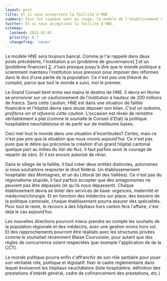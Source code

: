 ```yaml
---
layout: post
title: Et si nous acceptions la faillite d'HNE
summary: Tous les signaux sont au rouge, le modèle de l'établissement hospitalier multisite est un échec total. La faillite n'est pas seulement économique, elle est morale et politique. Il est grand temps de passer à autre chose.
twitter: Et si nous acceptions la faillite d'HNE.
sitemap:
  lastmod: 2015-02-01
  priority: 0.7
  changefreq: 'never'
---
```


Le modèle HNE sera toujours bancal. Comme je l'ai rappelé dans deux posts précédents, l'institution a un [problème de gouvernance] [1] 
et un [problème financier] [2]. J'irais presque jusqu'à dire que le monde politique a sciemment maintenu l'institution sous pression 
pour imposer des réformes dans le dos d'une partie de la population. Ce n'est pas une théorie du complot, parce que tout le monde a 
suivi, moi le premier.

Le Grand Conseil tient entre ses mains le destins de HNE. Il devra en février se prononcer sur un cautionnement de l'institution à 
hauteur de 200 millions de francs. Sans cette caution, HNE est dans une situation de faillite financière et l'hôpital devra sans doute 
déposer son bilan. *C'est un aubaine, profitons-en et refusons cette caution*. L'occasion est rêvée de remettre véritablement à plat 
(comme le souhaite le Conseil d'Etat) la politique hospitalière neuchâteloise et de partir sur de meilleures bases.

Ceci met tout le monde dans une situation d'incertitudes? Certes, mais ce n'est pas pire que la situation que nous vivons aujourd'hui. 
Ce n'est pas pure que le délire qui préconise la création d'un grand hôpital cantonal quelque part au milieu du Val-de-Ruz. 
Il faut parfois avoir le courage de repartir de zéro. Et il est encore autorisé de rêver.

Dans le sillage de la faillite, il faut créer deux entités distinctes, autonomes si nous souhaitons respecter le droit fédéral. Un 
établissemement hospitalier des Montagnes, et un du Littoral (et des Vallées). Ce n'est pas du régionalisme stupide, il faut parfois accepter 
que des antagonismes ne peuvent pas être dépassés (et qu'ils nous dépassent). Chaque établissement devra se doter des services de 
base: urgences, maternité et médecine/chirurgie. Et en fonction des médecins sur place, des besoins de la politique cantonale, 
chaque établissement pourra assurer des spécialités. Pour tout le reste, le recours à des hôpitaux hors canton fera l'affaire, c'est 
déjà le cas aujourd'hui.

Les nouvelles directions pourront mieux prendre en compte les souhaits de la population régionale et des médecins, avec une gestion 
moins hors sol. Et des rapprochements pourront être réalisés avec les structures privées comme le souhaitait récemment Blaise 
Courvoisier, pour autant que des règles de concurrence soient respectées (par exemple l'application de de la CCT). 

Le monde politique pourra enfin s'affranchir de son rôle sanitaire pour jouer son véritable rôle, politique et législatif: fixer 
le cadre réglementaire dans lequel évolueront les hôpitaux neuchâtelois (liste hospitalière, définition des prestations 
d'intérêt général, cadre de cofinancement des prestations, etc.)

[1]: http://fabienfivaz.ch/2015/01/30/HNE-gouvernance-qui-commande.html
[2]: http://fabienfivaz.ch/2015/01/31/HNE-a-un-probleme-de-financement.html
